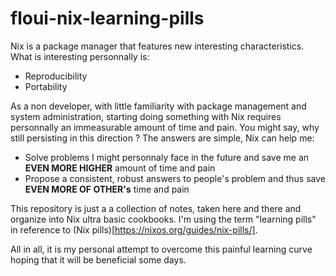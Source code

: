 # floui-nix-learning-pills
Nix is a package manager that features new interesting characteristics.  
What is interesting personnally is:
* Reproducibility
* Portability

As a non developer, with little familiarity with package management and system administration, starting doing something with Nix requires personnally an immeasurable amount of time and pain. You might say, why still persisting in this direction ? The answers are simple, Nix can help me:
* Solve problems I might personnaly face in the future and save me an **EVEN MORE HIGHER** amount of time and pain
* Propose a consistent, robust answers to people's problem and thus save **EVEN MORE OF OTHER's** time and pain

This repository is just a a collection of notes, taken here and there and organize into Nix ultra basic cookbooks. I'm using the term "learning pills" in reference to (Nix pills)[https://nixos.org/guides/nix-pills/]. 

All in all, it is my personal attempt to overcome this painful learning curve hoping that it will be beneficial some days.
